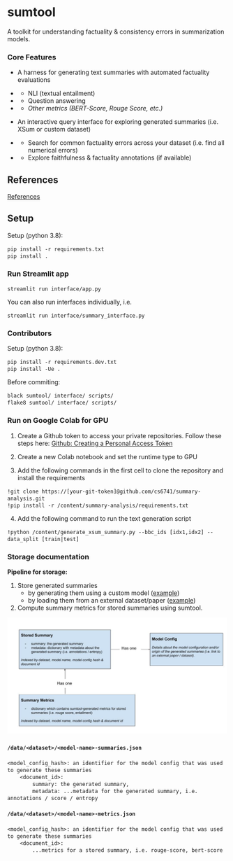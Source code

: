 # sumtool
A toolkit for understanding factuality & consistency errors in summarization models.

### Core Features
- A harness for generating text summaries with automated factuality evaluations 
- - NLI (textual entailment)
- - Question answering
- - _Other metrics (BERT-Score, Rouge Score, etc.)_

- An interactive query interface for exploring generated summaries (i.e. XSum or custom dataset)
- - Search for common factuality errors across your dataset (i.e. find all numerical errors)
- - Explore faithfulness & factuality annotations (if available)

## References

[References](reference.md)

## Setup
Setup (python 3.8):
```
pip install -r requirements.txt
pip install .
```

### Run Streamlit app
```
streamlit run interface/app.py
```

You can also run interfaces individually, i.e. 
```
streamlit run interface/summary_interface.py
```

### Contributors

Setup (python 3.8):
```
pip install -r requirements.dev.txt
pip install -Ue .
```

Before commiting:
```
black sumtool/ interface/ scripts/
flake8 sumtool/ interface/ scripts/
```

### Run on Google Colab for GPU

1. Create a Github token to access your private repositories. Follow these steps here:
[Github: Creating a Personal Access Token](https://docs.github.com/en/authentication/keeping-your-account-and-data-secure/creating-a-personal-access-token)

2. Create a new Colab notebook and set the runtime type to GPU

3. Add the following commands in the first cell to clone the repository and install the requirements
```
!git clone https://[your-git-token]@github.com/cs6741/summary-analysis.git
!pip install -r /content/summary-analysis/requirements.txt
```

4. Add the following command to run the text generation script
```
!python /content/generate_xsum_summary.py --bbc_ids [idx1,idx2] --data_split [train|test]
```

### Storage documentation

**Pipeline for storage:**
1. Store generated summaries
   - by generating them using a custom model ([example](sumtool/predict_xsum_summary.py))
   - by loading them from an external dataset/paper ([example](scripts/store_xsum_annotated.py))
2. Compute summary metrics for stored summaries using sumtool.

![Storage Diagram](storage-diagram.jpg)

#### `/data/<dataset>/<model-name>-summaries.json`
	
	<model_config_hash>: an identifier for the model config that was used to generate these summaries
		<document_id>: 
	        summary: the generated summary,
		    metadata: ...metadata for the generated summary, i.e. annotations / score / entropy
        
      
#### `/data/<dataset>/<model-name>-metrics.json`
	
	<model_config_hash>: an identifier for the model config that was used to generate these summaries
		<document_id>: 
            ...metrics for a stored summary, i.e. rouge-score, bert-score
